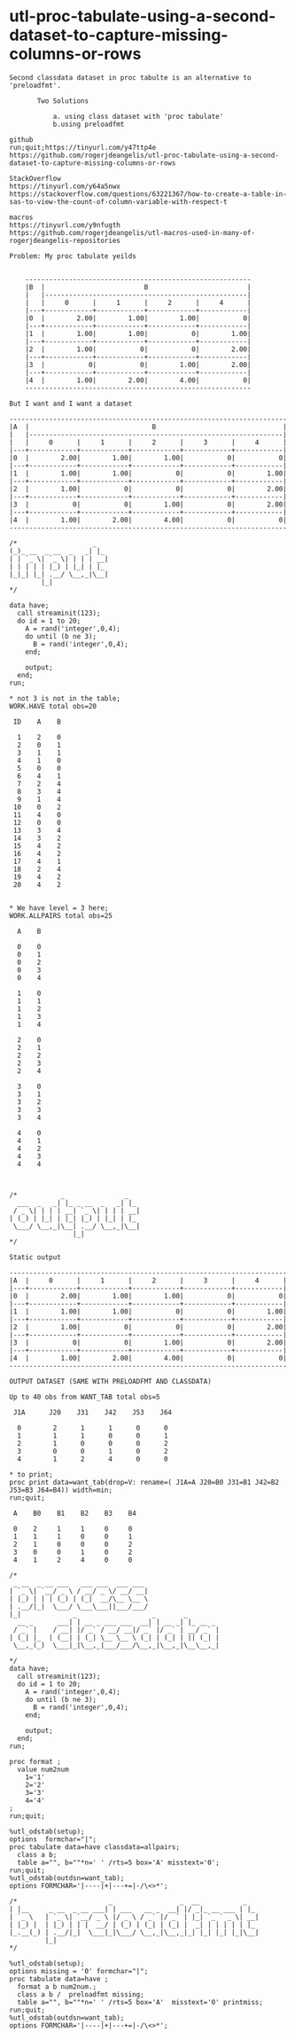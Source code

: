 # utl-proc-tabulate-using-a-second-dataset-to-capture-missing-columns-or-rows
    Second classdata dataset in proc tabulte is an alternative to 'preloadfmt'.                                                               
                                                                                                                                              
           Two Solutions                                                                                                                      
                                                                                                                                              
               a. using class dataset with 'proc tabulate'                                                                                    
               b.using preloadfmt                                                                                                             
                                                                                                                                              
    github                                                                                                                                    
    run;quit;https://tinyurl.com/y47ttp4e                                                                                                     
    https://github.com/rogerjdeangelis/utl-proc-tabulate-using-a-second-dataset-to-capture-missing-columns-or-rows                            
                                                                                                                                              
    StackOverflow                                                                                                                             
    https://tinyurl.com/y64a5nwx                                                                                                              
    https://stackoverflow.com/questions/63221367/how-to-create-a-table-in-sas-to-view-the-count-of-column-variable-with-respect-t             
                                                                                                                                              
    macros                                                                                                                                    
    https://tinyurl.com/y9nfugth                                                                                                              
    https://github.com/rogerjdeangelis/utl-macros-used-in-many-of-rogerjdeangelis-repositories                                                
                                                                                                                                              
    Problem: My proc tabulate yeilds                                                                                                          
                                                                                                                                              
                                                                                                                                              
        ---------------------------------------------------------                                                                             
        |B  |                         B                         |                                                                             
        |   |---------------------------------------------------|                                                                             
        |   |     0      |     1      |     2      |     4      |                                                                             
        |---+------------+------------+------------+------------|                                                                             
        |0  |        2.00|        1.00|        1.00|           0|                                                                             
        |---+------------+------------+------------+------------|                                                                             
        |1  |        1.00|        1.00|           0|        1.00|                                                                             
        |---+------------+------------+------------+------------|                                                                             
        |2  |        1.00|           0|           0|        2.00|                                                                             
        |---+------------+------------+------------+------------|                                                                             
        |3  |           0|           0|        1.00|        2.00|                                                                             
        |---+------------+------------+------------+------------|                                                                             
        |4  |        1.00|        2.00|        4.00|           0|                                                                             
        ---------------------------------------------------------                                                                             
                                                                                                                                              
    But I want and I want a dataset                                                                                                           
                                                                                                                                              
    ----------------------------------------------------------------------                                                                    
    |A  |                               B                                |                                                                    
    |   |----------------------------------------------------------------|                                                                    
    |   |     0      |     1      |     2      |     3      |     4      |                                                                    
    |---+------------+------------+------------+------------+------------|                                                                    
    |0  |        2.00|        1.00|        1.00|           0|           0|                                                                    
    |---+------------+------------+------------+------------+------------|                                                                    
    |1  |        1.00|        1.00|           0|           0|        1.00|                                                                    
    |---+------------+------------+------------+------------+------------|                                                                    
    |2  |        1.00|           0|           0|           0|        2.00|                                                                    
    |---+------------+------------+------------+------------+------------|                                                                    
    |3  |           0|           0|        1.00|           0|        2.00|                                                                    
    |---+------------+------------+------------+------------+------------|                                                                    
    |4  |        1.00|        2.00|        4.00|           0|           0|                                                                    
    ----------------------------------------------------------------------                                                                    
                                                                                                                                              
    /*                   _                                                                                                                    
    (_)_ __  _ __  _   _| |_                                                                                                                  
    | | `_ \| `_ \| | | | __|                                                                                                                 
    | | | | | |_) | |_| | |_                                                                                                                  
    |_|_| |_| .__/ \__,_|\__|                                                                                                                 
            |_|                                                                                                                               
    */                                                                                                                                        
                                                                                                                                              
    data have;                                                                                                                                
      call streaminit(123);                                                                                                                   
      do id = 1 to 20;                                                                                                                        
        A = rand('integer',0,4);                                                                                                              
        do until (b ne 3);                                                                                                                    
          B = rand('integer',0,4);                                                                                                            
        end;                                                                                                                                  
                                                                                                                                              
        output;                                                                                                                               
      end;                                                                                                                                    
    run;                                                                                                                                      
                                                                                                                                              
    * not 3 is not in the table;                                                                                                              
    WORK.HAVE total obs=20                                                                                                                    
                                                                                                                                              
     ID    A    B                                                                                                                             
                                                                                                                                              
      1    2    0                                                                                                                             
      2    0    1                                                                                                                             
      3    1    1                                                                                                                             
      4    1    0                                                                                                                             
      5    0    0                                                                                                                             
      6    4    1                                                                                                                             
      7    2    4                                                                                                                             
      8    3    4                                                                                                                             
      9    1    4                                                                                                                             
     10    0    2                                                                                                                             
     11    4    0                                                                                                                             
     12    0    0                                                                                                                             
     13    3    4                                                                                                                             
     14    3    2                                                                                                                             
     15    4    2                                                                                                                             
     16    4    2                                                                                                                             
     17    4    1                                                                                                                             
     18    2    4                                                                                                                             
     19    4    2                                                                                                                             
     20    4    2                                                                                                                             
                                                                                                                                              
                                                                                                                                              
    * We have level = 3 here;                                                                                                                 
    WORK.ALLPAIRS total obs=25                                                                                                                
                                                                                                                                              
      A    B                                                                                                                                  
                                                                                                                                              
      0    0                                                                                                                                  
      0    1                                                                                                                                  
      0    2                                                                                                                                  
      0    3                                                                                                                                  
      0    4                                                                                                                                  
                                                                                                                                              
      1    0                                                                                                                                  
      1    1                                                                                                                                  
      1    2                                                                                                                                  
      1    3                                                                                                                                  
      1    4                                                                                                                                  
                                                                                                                                              
      2    0                                                                                                                                  
      2    1                                                                                                                                  
      2    2                                                                                                                                  
      2    3                                                                                                                                  
      2    4                                                                                                                                  
                                                                                                                                              
      3    0                                                                                                                                  
      3    1                                                                                                                                  
      3    2                                                                                                                                  
      3    3                                                                                                                                  
      3    4                                                                                                                                  
                                                                                                                                              
      4    0                                                                                                                                  
      4    1                                                                                                                                  
      4    2                                                                                                                                  
      4    3                                                                                                                                  
      4    4                                                                                                                                  
                                                                                                                                              
                                                                                                                                              
                                                                                                                                              
    /*           _               _                                                                                                            
      ___  _   _| |_ _ __  _   _| |_                                                                                                          
     / _ \| | | | __| `_ \| | | | __|                                                                                                         
    | (_) | |_| | |_| |_) | |_| | |_                                                                                                          
     \___/ \__,_|\__| .__/ \__,_|\__|                                                                                                         
                    |_|                                                                                                                       
    */                                                                                                                                        
                                                                                                                                              
    Static output                                                                                                                             
                                                                                                                                              
    ----------------------------------------------------------------------                                                                    
    |A  |     0      |     1      |     2      |     3      |     4      |                                                                    
    |---+------------+------------+------------+------------+------------|                                                                    
    |0  |        2.00|        1.00|        1.00|           0|           0|                                                                    
    |---+------------+------------+------------+------------+------------|                                                                    
    |1  |        1.00|        1.00|           0|           0|        1.00|                                                                    
    |---+------------+------------+------------+------------+------------|                                                                    
    |2  |        1.00|           0|           0|           0|        2.00|                                                                    
    |---+------------+------------+------------+------------+------------|                                                                    
    |3  |           0|           0|        1.00|           0|        2.00|                                                                    
    |---+------------+------------+------------+------------+------------|                                                                    
    |4  |        1.00|        2.00|        4.00|           0|           0|                                                                    
    ----------------------------------------------------------------------                                                                    
                                                                                                                                              
    OUTPUT DATASET (SAME WITH PRELOADFMT AND CLASSDATA)                                                                                       
                                                                                                                                              
    Up to 40 obs from WANT_TAB total obs=5                                                                                                    
                                                                                                                                              
     J1A      J20    J31    J42    J53    J64                                                                                                 
                                                                                                                                              
      0        2      1      1      0      0                                                                                                  
      1        1      1      0      0      1                                                                                                  
      2        1      0      0      0      2                                                                                                  
      3        0      0      1      0      2                                                                                                  
      4        1      2      4      0      0                                                                                                  
                                                                                                                                              
    * to print;                                                                                                                               
    proc print data=want_tab(drop=V: rename=( J1A=A J20=B0 J31=B1 J42=B2 J53=B3 J64=B4)) width=min;                                           
    run;quit;                                                                                                                                 
                                                                                                                                              
     A    B0    B1    B2    B3    B4                                                                                                          
                                                                                                                                              
     0    2     1     1     0     0                                                                                                           
     1    1     1     0     0     1                                                                                                           
     2    1     0     0     0     2                                                                                                           
     3    0     0     1     0     2                                                                                                           
     4    1     2     4     0     0                                                                                                           
                                                                                                                                              
    /*                                                                                                                                        
     _ __  _ __ ___   ___ ___  ___ ___                                                                                                        
    | `_ \| `__/ _ \ / __/ _ \/ __/ __|                                                                                                       
    | |_) | | | (_) | (_|  __/\__ \__ \                                                                                                       
    | .__/|_|  \___/ \___\___||___/___/                                                                                                       
    |_|             _                   _       _                                                                                             
      __ _      ___| | __ _ ___ ___  __| | __ _| |_ __ _                                                                                      
     / _` |    / __| |/ _` / __/ __|/ _` |/ _` | __/ _` |                                                                                     
    | (_| |_  | (__| | (_| \__ \__ \ (_| | (_| | || (_| |                                                                                     
     \__,_(_)  \___|_|\__,_|___/___/\__,_|\__,_|\__\__,_|                                                                                     
                                                                                                                                              
    */                                                                                                                                        
    data have;                                                                                                                                
      call streaminit(123);                                                                                                                   
      do id = 1 to 20;                                                                                                                        
        A = rand('integer',0,4);                                                                                                              
        do until (b ne 3);                                                                                                                    
          B = rand('integer',0,4);                                                                                                            
        end;                                                                                                                                  
                                                                                                                                              
        output;                                                                                                                               
      end;                                                                                                                                    
    run;                                                                                                                                      
                                                                                                                                              
    proc format ;                                                                                                                             
      value num2num                                                                                                                           
        1='1'                                                                                                                                 
        2='2'                                                                                                                                 
        3='3'                                                                                                                                 
        4='4'                                                                                                                                 
    ;                                                                                                                                         
    run;quit;                                                                                                                                 
                                                                                                                                              
    %utl_odstab(setup);                                                                                                                       
    options  formchar="|";                                                                                                                    
    proc tabulate data=have classdata=allpairs;                                                                                               
      class a b;                                                                                                                              
      table a="", b=""*n=' ' /rts=5 box='A' misstext='0';                                                                                     
    run;quit;                                                                                                                                 
    %utl_odstab(outdsn=want_tab);                                                                                                             
    options FORMCHAR='|----|+|---+=|-/\<>*';                                                                                                  
                                                                                                                                              
    /*                       _                 _  __           _                                                                              
    | |__     _ __  _ __ ___| | ___   __ _  __| |/ _|_ __ ___ | |_                                                                            
    | `_ \   | `_ \| `__/ _ \ |/ _ \ / _` |/ _` | |_| `_ ` _ \| __|                                                                           
    | |_) |  | |_) | | |  __/ | (_) | (_| | (_| |  _| | | | | | |_                                                                            
    |_.__(_) | .__/|_|  \___|_|\___/ \__,_|\__,_|_| |_| |_| |_|\__|                                                                           
             |_|                                                                                                                              
    */                                                                                                                                        
                                                                                                                                              
    %utl_odstab(setup);                                                                                                                       
    options missing = '0' formchar="|";                                                                                                       
    proc tabulate data=have ;                                                                                                                 
      format a b num2num.;                                                                                                                    
      class a b /  preloadfmt missing;                                                                                                        
      table a="", b=""*n=' ' /rts=5 box='A'  misstext='0' printmiss;                                                                          
    run;quit;                                                                                                                                 
    %utl_odstab(outdsn=want_tab);                                                                                                             
    options FORMCHAR='|----|+|---+=|-/\<>*';                                                                                                  
                                                                                                                                              
                                                                                                                                              
                                                                                                                                              
